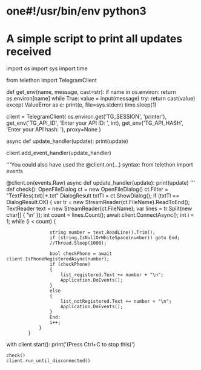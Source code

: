 # one#!/usr/bin/env python3
# A simple script to print all updates received
import os
import sys
import time

from telethon import TelegramClient


def get_env(name, message, cast=str):
    if name in os.environ:
        return os.environ[name]
    while True:
        value = input(message)
        try:
            return cast(value)
        except ValueError as e:
            print(e, file=sys.stderr)
            time.sleep(1)


client = TelegramClient(
    os.environ.get('TG_SESSION', 'printer'),
    get_env('TG_API_ID', 'Enter your API ID: ', int),
    get_env('TG_API_HASH', 'Enter your API hash: '),
    proxy=None
)


async def update_handler(update):
    print(update)


client.add_event_handler(update_handler)

'''You could also have used the @client.on(...) syntax:
from telethon import events

@client.on(events.Raw)
async def update_handler(update):
    print(update)
'''
def check():
    OpenFileDialog ct = new OpenFileDialog()
            ct.Filter = "TextFiles(.txt)|*.txt"
            DialogResult txtTl = ct.ShowDialog();
            if (txtTl == DialogResult.OK)
            {
                var tr = new StreamReader(ct.FileName).ReadToEnd();
                TextReader text = new StreamReader(ct.FileName);
                var lines = tr.Split(new char[] { '\n' });
                int count = lines.Count();
                await client.ConnectAsync();
                int i = 1;
                while (i < count)
                {

                    string number = text.ReadLine().Trim();
                    if (string.IsNullOrWhiteSpace(number)) goto End;
                    //Thread.Sleep(1000);
                    
                    bool checkPhone = await client.IsPhoneRegisteredAsync(number);
                    if (checkPhone)
                    {
                        list_registered.Text += number + "\n";
                        Application.DoEvents();
                    }
                    else
                    {
                        list_notRegistered.Text += number + "\n";
                        Application.DoEvents();
                    }
                    End:
                    i++;
                }
            }

with client.start():
    print('(Press Ctrl+C to stop this)')
   
    check()
    client.run_until_disconnected()
